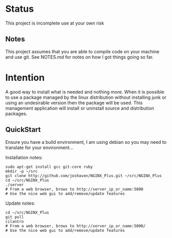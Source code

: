 # Status
This project is incomplete use at your own risk

## Notes
This project assumes that you are able to compile code on your machine and use git.  See NOTES.md for notes on how
I got things going so far.

# Intention
A good way to install what is needed and nothing more.  When it is possible to use a package managed by the linux 
distribution without installing junk or using an undesirable version then the package will be used.  This management 
application will install or uninstall source and distribution packages.

## QuickStart
Ensure you have a build environment, I am using debian so you may need to translate for your environment...

Installation notes:

    sudo apt-get install gcc git-core ruby
    mkdir -p ~/src
    git clone http://github.com/joshaven/NGINX_Plus.git ~/src/NGINX_Plus
    cd ~/src/NGINX_Plus
    ./server
    # From a web browser, brows to http://server_ip_or_name:5000
    # Use the nice web gui to add/remove/update features
    
Update notes:

    cd ~/src/NGINX_Plus
    git pull
    cilantro
    # From a web browser, brows to http://server_ip_or_name:5000/
    # Use the nice web gui to add/remove/update features
    